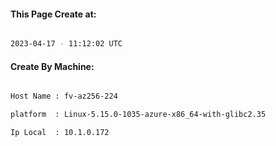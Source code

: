 
   
#### This Page Create at:

```bash

2023-04-17 - 11:12:02 UTC

```

#### Create By Machine:

```bash

Host Name : fv-az256-224

platform  : Linux-5.15.0-1035-azure-x86_64-with-glibc2.35

Ip Local  : 10.1.0.172

```

